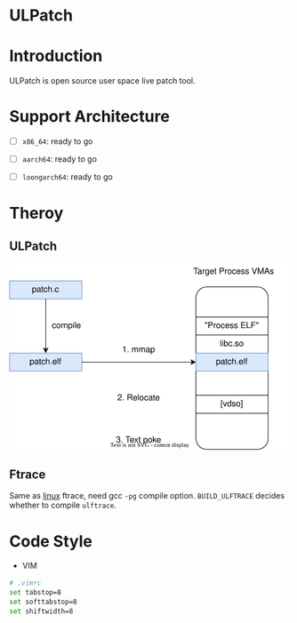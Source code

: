 ULPatch
========

# Introduction

ULPatch is open source user space live patch tool.


# Support Architecture

- [ ] `x86_64`: ready to go
- [ ] `aarch64`: ready to go
- [ ] `loongarch64`: ready to go


# Theroy

## ULPatch

![ulpatch](docs/images/ulpatch.drawio.svg)


## Ftrace

Same as [linux](https://github.com/torvalds/linux) ftrace, need gcc `-pg` compile option.
`BUILD_ULFTRACE` decides whether to compile `ulftrace`.


# Code Style

* VIM

```bash
# .vimrc
set tabstop=8
set softtabstop=8
set shiftwidth=8
```

